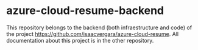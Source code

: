# azure-cloud-resume-backend

This repository belongs to the backend (both infraestructure and code) of the project https://github.com/isaacvergara/azure-cloud-resume.
All documentation about this project is in the other repository.
